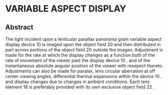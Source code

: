 # VARIABLE ASPECT DISPLAY

## Abstract
The light incident upon a lenticular parallax panorama gram variable aspect display device 10 is imaged upon the object field 20 and then distributed in part across portions of the object field 20 outside the images. Adjustment is made for the rate at which the display changes as a function both of the rate of movement of the viewer past the display device 10 , and of the instantaneous absolute angular position of the viewer with resepect thereto. Adjustments can also be made for paralax, lens circular aberration at off center viewing angles, differential thermal expansions within the device 10 , and display changes due to changes in ambient conditions. Each lens element 18 is preferably provided with its own exclusive object field 22 .